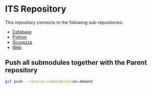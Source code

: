 # ITS Repository

This repository connects to the following sub-repositories:

- [Database](https://github.com/Xeretov/Database)
- [Python](https://github.com/Xeretov/Python)
- [Sicurezza](https://github.com/Xeretov/Sicurezza)
- [Web](https://github.com/Xeretov/Web)

## Push all submodules together with the Parent repository

```bash
git push --recurse-submcodules=on-demand
```